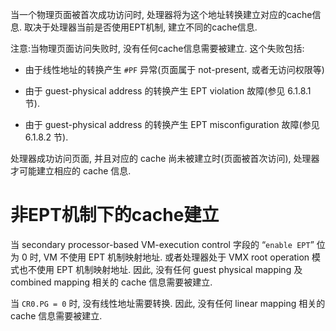 
当一个物理页面被首次成功访问时, 处理器将为这个地址转换建立对应的cache信
息. 取决于处理器当前是否使用EPT机制, 建立不同的cache信息. 

注意:当物理页面访问失败时, 没有任何cache信息需要被建立. 这个失败包括:

* 由于线性地址的转换产生 `#PF` 异常(页面属于 not-present, 或者无访问权限等)

* 由于 guest-physical address 的转换产生 EPT violation 故障(参见 6.1.8.1 节). 

* 由于 guest-physical address 的转换产生 EPT misconfiguration 故障(参见 6.1.8.2 节). 

处理器成功访问页面, 并且对应的 cache 尚未被建立时(页面被首次访问), 处理器才可能建立相应的 cache 信息. 

# 非EPT机制下的cache建立

当 secondary processor-based VM-execution control 字段的 “`enable EPT`” 位为 0 时, VM 不使用 EPT 机制映射地址. 或者处理器处于 VMX root operation 模式也不使用 EPT 机制映射地址. 因此, 没有任何 guest physical mapping 及 combined mapping 相关的 cache 信息需要被建立. 

当 `CR0.PG = 0` 时, 没有线性地址需要转换. 因此, 没有任何 linear mapping 相关的 cache 信息需要被建立. 

